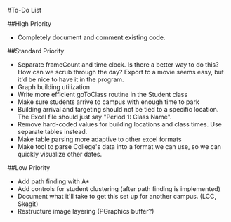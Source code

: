 #To-Do List

##High Priority
-	Completely document and comment existing code.

##Standard Priority
-	Separate frameCount and time clock. Is there a better way to do this? How can we scrub through the day? Export to a movie seems easy, but it'd be nice to have it in the program.
-	Graph building utilization
-	Write more efficient goToClass routine in the Student class
-	Make sure students arrive to campus with enough time to park
-	Building arrival and targeting should not be tied to a specific location. The Excel file should just say "Period 1: Class Name".
-	Remove hard-coded values for building locations and class times. Use separate tables instead.
-	Make table parsing more adaptive to other excel formats
-	Make tool to parse College's data into a format we can use, so we can quickly visualize other dates.

##Low Priority
-	Add path finding with A*
-	Add controls for student clustering (after path finding is implemented)
-	Document what it'll take to get this set up for another campus. (LCC, Skagit)
-	Restructure image layering (PGraphics buffer?)